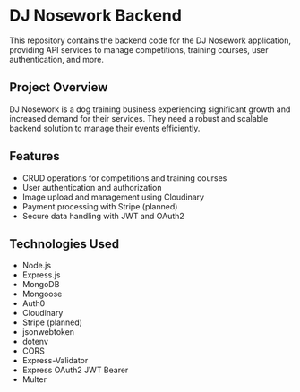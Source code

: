 # DJ Nosework Backend

This repository contains the backend code for the DJ Nosework application, providing API services to manage competitions, training courses, user authentication, and more.

## Project Overview

DJ Nosework is a dog training business experiencing significant growth and increased demand for their services. They need a robust and scalable backend solution to manage their events efficiently.

## Features

- CRUD operations for competitions and training courses
- User authentication and authorization
- Image upload and management using Cloudinary
- Payment processing with Stripe (planned)
- Secure data handling with JWT and OAuth2

## Technologies Used

- Node.js
- Express.js
- MongoDB
- Mongoose
- Auth0
- Cloudinary
- Stripe (planned)
- jsonwebtoken
- dotenv
- CORS
- Express-Validator
- Express OAuth2 JWT Bearer
- Multer
